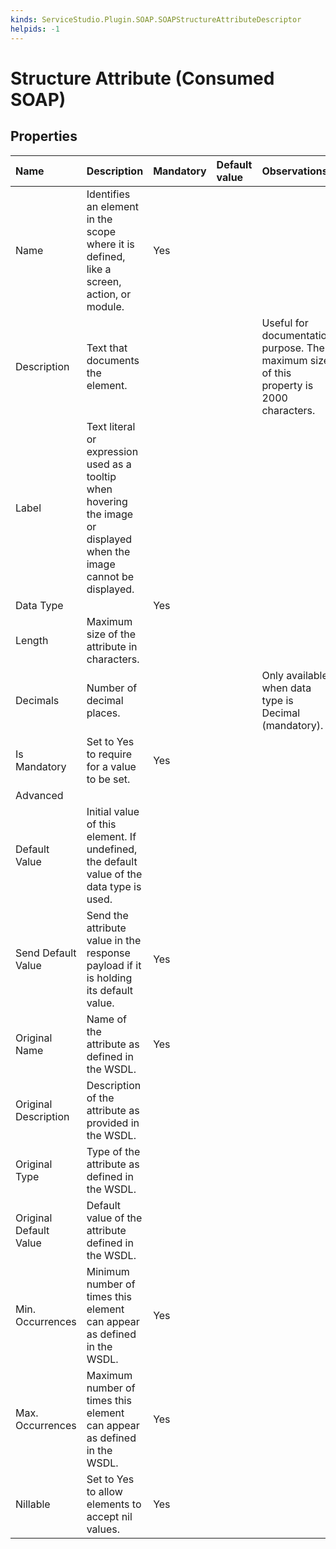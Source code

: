 ```yaml
---
kinds: ServiceStudio.Plugin.SOAP.SOAPStructureAttributeDescriptor
helpids: -1
---
```


# Structure Attribute \(Consumed SOAP\)

## Properties

| Name | Description | Mandatory | Default value | Observations |  |
| :--- | :--- | :--- | :--- | :--- | :--- |
| Name | Identifies an element in the scope where it is defined, like a screen, action, or module. | Yes |  |  |  |
| Description | Text that documents the element. |  |  | Useful for documentation purpose. The maximum size of this property is 2000 characters. |  |
| Label | Text literal or expression used as a tooltip when hovering the image or displayed when the image cannot be displayed. |  |  |  |  |
| Data Type |  | Yes |  |  |  |
| Length | Maximum size of the attribute in characters. |  |  |  |  |
| Decimals | Number of decimal places. |  |  | Only available when data type is Decimal \(mandatory\). |  |
| Is Mandatory | Set to Yes to require for a value to be set. | Yes |  |  |  |
| Advanced |  |  |  |  |  |
| Default Value | Initial value of this element. If undefined, the default value of the data type is used. |  |  |  |  |
| Send Default Value | Send the attribute value in the response payload if it is holding its default value. | Yes |  |  |  |
| Original Name | Name of the attribute as defined in the WSDL. | Yes |  |  |  |
| Original Description | Description of the attribute as provided in the WSDL. |  |  |  |  |
| Original Type | Type of the attribute as defined in the WSDL. |  |  |  |  |
| Original Default Value | Default value of the attribute defined in the WSDL. |  |  |  |  |
| Min. Occurrences | Minimum number of times this element can appear as defined in the WSDL. | Yes |  |  |  |
| Max. Occurrences | Maximum number of times this element can appear as defined in the WSDL. | Yes |  |  |  |
| Nillable | Set to Yes to allow elements to accept nil values. | Yes |  |  |  |

